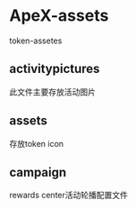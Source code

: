 # ApeX-assets
token-assetes

## activitypictures
此文件主要存放活动图片
## assets
存放token icon
## campaign
rewards center活动轮播配置文件
